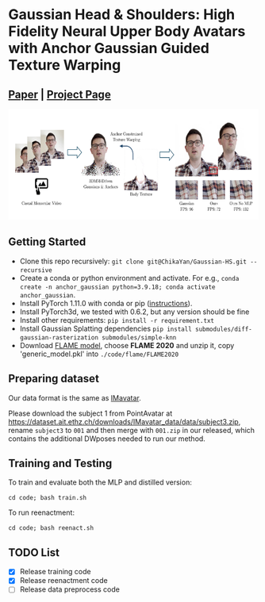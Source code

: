 # Gaussian Head & Shoulders: High Fidelity Neural Upper Body Avatars with Anchor Gaussian Guided Texture Warping

## [Paper](https://arxiv.org/abs/2405.12069) | [Project Page](https://gaussian-head-shoulders.netlify.app/)

<img src="assets/teaser.png" width="650" height="223"/> 

## Getting Started
* Clone this repo recursively: `git clone git@ChikaYan/Gaussian-HS.git --recursive`
* Create a conda or python environment and activate. For e.g., `conda create -n anchor_gaussian python=3.9.18; conda activate anchor_gaussian`.
* Install PyTorch 1.11.0 with conda or pip ([instructions](https://pytorch.org/get-started/previous-versions/)).
* Install PyTorch3d, we tested with 0.6.2, but any version should be fine
* Install other requirements: `pip install -r requirement.txt`
* Install Gaussian Splatting dependencies `pip install submodules/diff-gaussian-rasterization submodules/simple-knn`
* Download [FLAME model](https://flame.is.tue.mpg.de/download.php), choose **FLAME 2020** and unzip it, copy 'generic_model.pkl' into `./code/flame/FLAME2020`

## Preparing dataset
Our data format is the same as [IMavatar](https://github.com/zhengyuf/IMavatar/). 

Please download the subject 1 from PointAvatar at https://dataset.ait.ethz.ch/downloads/IMavatar_data/data/subject3.zip, rename `subject3` to `001` and then merge with `001.zip` in our released, which contains the additional DWposes needed to run our method. 



## Training and Testing

To train and evaluate both the MLP and distilled version:
```
cd code; bash train.sh
```

To run reenactment:

```
cd code; bash reenact.sh
```

## TODO List

- [x] Release training code
- [x] Release reenactment code
- [ ] Release data preprocess code
